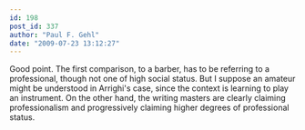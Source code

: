 ```yaml
---
id: 198
post_id: 337
author: "Paul F. Gehl"
date: "2009-07-23 13:12:27"
---
```

Good point. The first comparison, to a barber, has to be referring to a professional, though not one of high social status. But I suppose an amateur might be understood in Arrighi's case, since the context is learning to play an instrument. On the other hand, the writing masters are clearly claiming professionalism and progressively claiming higher degrees of professional status.
